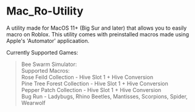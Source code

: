 # Mac_Ro-Utility
A utility made for MacOS 11+ (Big Sur and later) that allows you to easily macro on Roblox. This utility comes with preinstalled macros made using Apple's 'Automator' applicaation.

Currently Supported Games:

> Bee Swarm Simulator:                                                                                                                                     
Supported Macros:                                                                                                                                       
Rose Feild Collection - Hive Slot 1 + Hive Conversion                                                                                                       
Pine Tree Forest Collection - Hive Slot 1 + Hive Conversion                                                                                                 
Pepper Patch Collection - Hive Slot 1 + Hive Conversion                                                                                                     
Bug Run - Ladybugs, Rhino Beetles, Mantisses, Scorpions, Spider, Wearwolf                                                                                   
